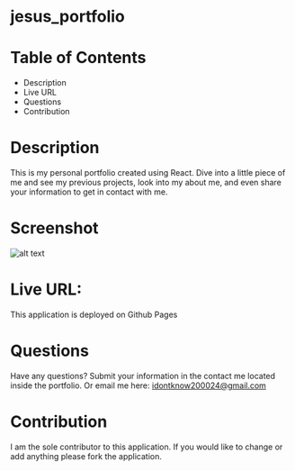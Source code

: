 
# jesus_portfolio

# Table of Contents
- Description
- Live URL
- Questions
- Contribution

# Description
This is my personal portfolio created using React. Dive into a little piece of me and see my previous projects, look into my about me, and even share your information to get in contact with me.

# Screenshot
![alt text](/jesus_portfolio/public/jesus_screenshot1.png "screenshot")

# Live URL:
This application is deployed on Github Pages

# Questions
Have any questions? Submit your information in the contact me located inside the portfolio. Or email me here: idontknow200024@gmail.com

# Contribution
I am the sole contributor to this application. If you would like to change or add anything please fork the application.